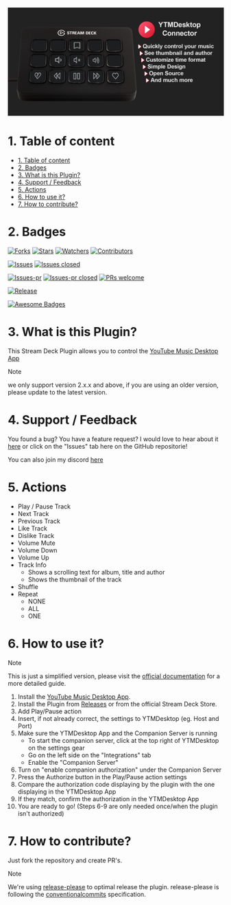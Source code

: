 ![Thumbnail](assets/thumbnail/ytmdc-thumbnail.png)

# 1. Table of content
- [1. Table of content](#1-table-of-content)
- [2. Badges](#2-badges)
- [3. What is this Plugin?](#3-what-is-this-plugin)
- [4. Support / Feedback](#4-support--feedback)
- [5. Actions](#5-actions)
- [6. How to use it?](#6-how-to-use-it)
- [7. How to contribute?](#7-how-to-contribute)

# 2. Badges
[![Forks](https://img.shields.io/github/forks/XeroxDev/YTMD-StreamDeck?color=blue&style=for-the-badge)](https://github.com/XeroxDev/YTMD-StreamDeck/network/members)
[![Stars](https://img.shields.io/github/stars/XeroxDev/YTMD-StreamDeck?color=yellow&style=for-the-badge)](https://github.com/XeroxDev/YTMD-StreamDeck/stargazers)
[![Watchers](https://img.shields.io/github/watchers/XeroxDev/YTMD-StreamDeck?color=lightgray&style=for-the-badge)](https://github.com/XeroxDev/YTMD-StreamDeck/watchers)
[![Contributors](https://img.shields.io/github/contributors/XeroxDev/YTMD-StreamDeck?color=green&style=for-the-badge)](https://github.com/XeroxDev/YTMD-StreamDeck/graphs/contributors)

[![Issues](https://img.shields.io/github/issues/XeroxDev/YTMD-StreamDeck?color=yellow&style=for-the-badge)](https://github.com/XeroxDev/YTMD-StreamDeck/issues)
[![Issues closed](https://img.shields.io/github/issues-closed/XeroxDev/YTMD-StreamDeck?color=yellow&style=for-the-badge)](https://github.com/XeroxDev/YTMD-StreamDeck/issues?q=is%3Aissue+is%3Aclosed)

[![Issues-pr](https://img.shields.io/github/issues-pr/XeroxDev/YTMD-StreamDeck?color=yellow&style=for-the-badge)](https://github.com/XeroxDev/YTMD-StreamDeck/pulls)
[![Issues-pr closed](https://img.shields.io/github/issues-pr-closed/XeroxDev/YTMD-StreamDeck?color=yellow&style=for-the-badge)](https://github.com/XeroxDev/YTMD-StreamDeck/pulls?q=is%3Apr+is%3Aclosed)
[![PRs welcome](https://img.shields.io/badge/PRs-welcome-brightgreen.svg?style=for-the-badge)](https://github.com/XeroxDev/YTMD-StreamDeck/compare)

[![Release](https://img.shields.io/github/release/XeroxDev/YTMD-StreamDeck?color=black&style=for-the-badge)](https://github.com/XeroxDev/YTMD-StreamDeck/releases)

[![Awesome Badges](https://img.shields.io/badge/badges-awesome-green?style=for-the-badge)](https://shields.io)

# 3. What is this Plugin?
This Stream Deck Plugin allows you to control the [YouTube Music Desktop App](https://github.com/ytmdesktop/ytmdesktop)

> [!NOTE]
> we only support version 2.x.x and above, if you are using an older version, please update to the latest version.

# 4. Support / Feedback
You found a bug? You have a feature request? I would love to hear about it [here](https://github.com/XeroxDev/YTMD-StreamDeck/issues/new/choose) or click on the "Issues" tab here on the GitHub repositorie!

You can also join my discord [here](https://x.xeroxdev.de/s/discord)

# 5. Actions

- Play / Pause Track
- Next Track
- Previous Track
- Like Track
- Dislike Track
- Volume Mute
- Volume Down
- Volume Up
- Track Info
  - Shows a scrolling text for album, title and author
  - Shows the thumbnail of the track
- Shuffle
- Repeat
  - NONE
  - ALL
  - ONE

# 6. How to use it?
> [!NOTE]
> This is just a simplified version, please visit the [official documentation](https://help.xeroxdev.de/en/stream-deck/ytmd/home#h-5-how-to-use-it) for a more detailed guide.

1. Install the [YouTube Music Desktop App](https://github.com/ytmdesktop/ytmdesktop).
2. Install the Plugin from [Releases](https://github.com/XeroxDev/YTMD-StreamDeck/releases) or from the official Stream Deck Store.
3. Add Play/Pause action
4. Insert, if not already correct, the settings to YTMDesktop (eg. Host and Port)
5. Make sure the YTMDesktop App and the Companion Server is running
   - To start the companion server, click at the top right of YTMDesktop on the settings gear
   - Go on the left side on the "Integrations" tab
   - Enable the "Companion Server"
6. Turn on "enable companion authorization" under the Companion Server
7. Press the Authorize button in the Play/Pause action settings
8. Compare the authorization code displaying by the plugin with the one displaying in the YTMDesktop App
9. If they match, confirm the authorization in the YTMDesktop App
10. You are ready to go! (Steps 6-9 are only needed once/when the plugin isn't authorized)

# 7. How to contribute?

Just fork the repository and create PR's.

> [!NOTE]
> We're using [release-please](https://github.com/googleapis/release-please) to optimal release the plugin.
> release-please is following the [conventionalcommits](https://www.conventionalcommits.org) specification.

